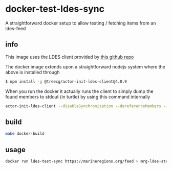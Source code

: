 # docker-test-ldes-sync
A straightforward docker setup to allow testing / fetching items from an ldes-feed


## info
This image uses the LDES client provided by [this github repo](https://github.com/TREEcg/event-stream-client)

The docker image extends upon a straightforward nodejs system where the above is installed through 
```sh
$ npm install -g @treecg/actor-init-ldes-client@4.0.9
```

When you run the docker it actually runs the client to simply dump the found members to stdout (in turtle) by using this command internally
``` sh
actor-init-ldes-client --disableSynchronization --dereferenceMembers --requestsPerMinute 60 -mimeType text/turtle --loggingLevel error $1 
```

## build

```sh
make docker-build 
```

## usage

```sh
docker run ldes-test-sync https://marineregions.org/feed > mrg-ldes-stream-output.ttl
```

